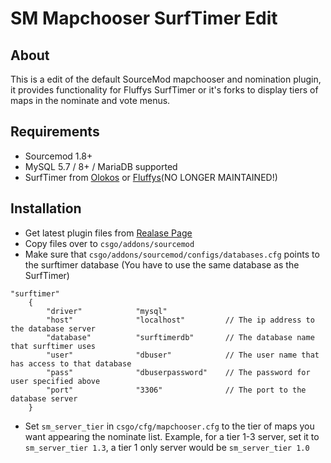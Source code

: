 # SM Mapchooser SurfTimer Edit

## About

This is a edit of the default SourceMod mapchooser and nomination plugin, it provides functionality for Fluffys SurfTimer or it's forks to display tiers of maps in the nominate and vote menus.

## Requirements

* Sourcemod 1.8+
* MySQL 5.7 / 8+ / MariaDB supported
* SurfTimer from [Olokos](https://github.com/surftimer/Surftimer-olokos) or [Fluffys](https://github.com/fluffyst/Surftimer)(NO LONGER MAINTAINED!)

## Installation

* Get latest plugin files from [Realase Page](https://github.com/qawery-just-sad/surftimer-mapchooser/releases)
* Copy files over to `csgo/addons/sourcemod`
* Make sure that `csgo/addons/sourcemod/configs/databases.cfg` points to the surftimer database (You have to use the same database as the SurfTimer)
```
"surftimer"
	{
		"driver"			"mysql"
		"host"				"localhost"         // The ip address to the database server
		"database"			"surftimerdb"       // The database name that surftimer uses
		"user"				"dbuser"            // The user name that has access to that database
		"pass"				"dbuserpassword"    // The password for user specified above
		"port"              "3306"              // The port to the database server
	}
```
* Set `sm_server_tier` in `csgo/cfg/mapchooser.cfg` to the tier of maps you want appearing the nominate list. Example, for a tier 1-3 server, set it to `sm_server_tier 1.3`, a tier 1 only server would be `sm_server_tier 1.0`
